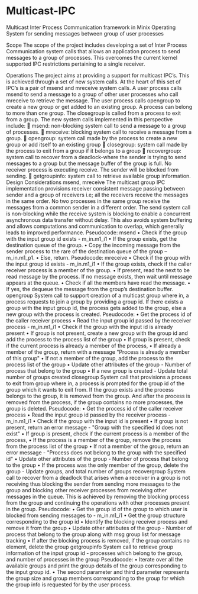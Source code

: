 # Multicast-IPC
Multicast Inter Process Communication framework in Minix Operating System for sending messages between group of user processes

Scope
The scope of the project includes developing a set of Inter Process Communication system calls that allows an application process to send messages to a group of processes. This overcomes the current kernel supported IPC restrictions pertaining to a single receiver.

Operations
The project aims at providing a support for multicast IPC’s. This is achieved through a set of new system calls. At the heart of this set of IPC’s is a pair of msend and mreceive system calls. A user process calls msend to send a message to a group of other user processes who call mreceive to retrieve the message. The user process calls opengroup to create a new group or get added to an existing group. A process can belong to more than one group. The closegroup is called from a process to exit from a group.
The new system calls implemented in this perspective include:
 msend: non-blocking system call to send a message to a group of processes.
 mreceive: blocking system call to receive a message from a group.
 opengroup: system call made by the process to create a new group or add itself to an existing group
 closegroup: system call made by the process to exit from a group if it belongs to a group
 recovergroup: system call to recover from a deadlock-where the sender is trying to send messages to a group but the message buffer of the group is full. No receiver process is executing receive. The sender will be blocked from sending.
 getgroupinfo: system call to retrieve available group information.
Design Considerations
msend, mreceive
The multicast group IPC implementation provisions receiver consistent message passing between sender and a group of receivers i.e; all the receivers receive the messages in the same order. No two processes in the same group receive the messages from a common sender in a different order. The send system call is non-blocking while the receive system is blocking to enable a concurrent asynchronous data transfer without delay. This also avoids system buffering and allows computations and communication to overlap, which generally leads to improved performance.
Pseudocode: msend
• Check if the group with the input group id exists - m_in.m1_i1
• If the group exists, get the destination queue of the group.
• Copy the incoming message from the sender process to the rare of the destination queue of the group – m_in.m1_p1.
• Else, return.
Pseudocode: mreceive
• Check if the group with the input group id exists - m_in.m1_i1
• If the group exists, check if the caller receiver process is a member of the group.
• If present, read the next to be read message by the process. If no message exists, then wait until message appears at the queue.
• Check if all the members have read the message.
• If yes, the dequeue the message from the group’s destination buffer.
opengroup
System call to support creation of a multicast group where in, a process requests to join a group by providing a group id. If there exists a group with the input group id, the process gets added to the group, else a new group with the process is created.
Pseudocode:
• Get the process id of the caller receiver process
• Read the input group id passed by the receiver process - m_in.m1_i1
• Check if the group with the input id is already present
• If group is not present, create a new group with the group id and add the process to the process list of the group
• If group is present, check if the current process is already a member of the process,
• If already a member of the group, return with a message "Process is already a member of this group"
• If not a member of the group, add the process to the process list of the group
• Update other attributes of the group - Number of process that belong to the group
• If a new group is created - Update total number of groups created
closegroup
System call that provisions a process to exit from group where in, a process is prompted for the group id of the group which it wants to exit from. If the group exists and the process belongs to the group, it is removed from the group. And after the process is removed from the process, if the group contains no more processes, the group is deleted.
Pseudocode:
• Get the process id of the caller receiver process
• Read the input group id passed by the receiver process - m_in.m1_i1
• Check if the group with the input id is present
• If group is not present, return an error message - "Group with the specified id does not exist"
• If group is present, check if the current process is a member of the process,
• If the process is a member of the group, remove the process from the process list of the group
• If not a member of the group, return an error message - "Process does not belong to the group with the specified id"
• Update other attributes of the group - Number of process that belong to the group
• If the process was the only member of the group, delete the group - Update groups, and total number of groups
recovergroup
System call to recover from a deadlock that arises when a receiver in a group is not receiving thus blocking the sender from sending more messages to the group and blocking other receiver processes from receiving other messages in the queue. This is achieved by removing the blocking process from the group and continuing the operations with other processes present in the group.
Pseudocode:
• Get the group id of the group to which user is blocked from sending messages to - m_in.m1_i1
• Get the group structure corresponding to the group id
• Identify the blocking receiver process and remove it from the group
• Update other attributes of the group - Number of process that belong to the group along with msg group list for message tracking
• If after the blocking process is removed, if the group contains no element, delete the group
getgroupinfo
System call to retrieve group information of the input group id - processes which belong to the group, and number of processes in the group
Pseudocode:
• Iterate over all the available groups and print the group details of the group corresponding to the input group id.
• The second parameter and third parameter represents the group size and group members corresponding to the group for which the group info is requested for by the user process.
